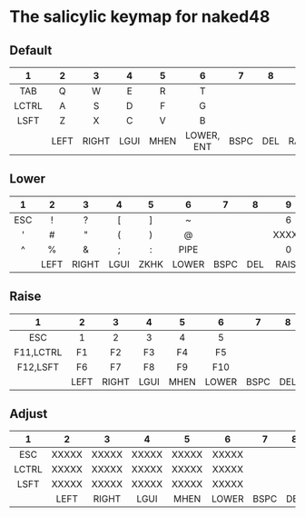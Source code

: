 # The salicylic keymap for naked48

## Default
|  1   |  2   |  3   |  4   |  5   |  6   |  7   |  8   |  9   |  10  |  11  |  12  |  13  |  14  |
|:----:|:----:|:----:|:----:|:----:|:----:|:----:|:----:|:----:|:----:|:----:|:----:|:----:|:----:|
|  TAB |     Q|     W|     E|     R|     T|      |      |     Y|     U|     I|     O|     P|     [|
|LCTRL |     A|     S|     D|     F|     G|      |      |     H|     J|     K|     L|     -|     ]|
| LSFT |     Z|     X|     C|     V|     B|      |      |     N|     M|     ,|     .|     /|     \|
|      |  LEFT| RIGHT|  LGUI|  MHEN|LOWER, ENT|BSPC|DEL|RAISE,SPC|HENK|  LALT|  DOWN|    UP|      |


## Lower
|  1   |  2   |  3   |  4   |  5   |  6   |  7   |  8   |  9   |  10  |  11  |  12  |  13  |  14  |
|:----:|:----:|:----:|:----:|:----:|:----:|:----:|:----:|:----:|:----:|:----:|:----:|:----:|:----:|
|   ESC|     !|     ?|     [|     ]|     ~|      |      |     6|     7|     8|     9|     *|     /|
|     '|     #|     "|     (|     )|     @|      |      | XXXXX|     4|     5|     6|     -|     =|
|     ^|     %|     &|     ;|     :|  PIPE|      |      |     0|     1|     2|     3|     +|   ENT|
|      |  LEFT| RIGHT|  LGUI|  ZKHK| LOWER|  BSPC|   DEL| RAISE|  HENK|  LALT|  DOWN|    UP|      |


## Raise
|  1   |  2   |  3   |  4   |  5   |  6   |  7   |  8   |  9   |  10  |  11  |  12  |  13  |  14  |
|:----:|:----:|:----:|:----:|:----:|:----:|:----:|:----:|:----:|:----:|:----:|:----:|:----:|:----:|
|   ESC|     1|     2|     3|     4|     5|      |      |     6| XXXXX|    UP| XXXXX|  PGUP|   DEL|
|F11,LCTRL| F1|    F2|    F3|    F4|    F5|      |      | XXXXX|  LEFT|  DOWN| RIGHT|  LSFT|   ENT|
|F12,LSFT|  F6|    F7|    F8|    F9|   F10|      |      | XXXXX| XXXXX| XXXXX| XXXXX|  PGDN| XXXXX|
|      |  LEFT| RIGHT|  LGUI|  MHEN| LOWER|  BSPC|   DEL| RAISE|  HENK|  LALT|  DOWN|    UP|      |


## Adjust
|  1   |  2   |  3   |  4   |  5   |  6   |  7   |  8   |    9   |    10  |   11   |   12   |    13   |    14  |
|:----:|:----:|:----:|:----:|:----:|:----:|:----:|:----:|:------:|:------:|:------:|:------:|:-------:|:------:|
|   ESC| XXXXX| XXXXX| XXXXX| XXXXX| XXXXX|      |      | RGB_RST|   XXXXX|   XXXXX|   XXXXX|    XXXXX|   XXXXX|
| LCTRL| XXXXX| XXXXX| XXXXX| XXXXX| XXXXX|      |      | RGB_TOG| RGB_MOD|   XXXXX|   C+A+D| Alt+PSCR|    PSCR|
|  LSFT| XXXXX| XXXXX| XXXXX| XXXXX| XXXXX|      |      | RGB_VAD| RGB_VAI| RGB_HUD| RGB_HUI|  RGB_SAD| RGB_SAI|
|      |  LEFT| RIGHT|  LGUI|  MHEN| LOWER|  BSPC|   DEL|   RAISE|    HENK|    LALT|    DOWN|       UP|        |

